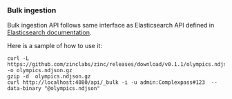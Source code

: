 
### Bulk ingestion

Bulk ingestion API follows same interface as Elasticsearch API defined in [Elasticsearch documentation](https://www.elastic.co/guide/en/elasticsearch/reference/current/docs-bulk.html).


Here is a sample of how to use it:

```shell
curl -L https://github.com/zinclabs/zinc/releases/download/v0.1.1/olympics.ndjson.gz -o olympics.ndjson.gz
gzip -d  olympics.ndjson.gz 
curl http://localhost:4080/api/_bulk -i -u admin:Complexpass#123  --data-binary "@olympics.ndjson"
```



